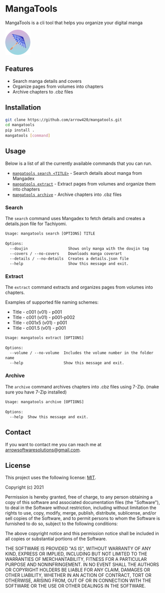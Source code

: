 # MangaTools

MangaTools is a cli tool that helps you organize your digital manga

<img float="left" src="logo.png" alt="" width="80"/>

## Features

* Search manga details and covers
* Organize pages from volumes into chapters
* Archive chapters to .cbz files

## Installation

```sh
git clone https://github.com/arrow420/mangatools.git
cd mangatools
pip install .
mangatools [command]
```

## Usage
Below is a list of all the currently available commands that you can run.

* [`mangatools search <TITLE>`](#search) - Search details about manga from Mangadex
* [`mangatools extract`](#extract)       - Extract pages from volumes and organize them into chapters
* [`mangatools archive`](#archive)       - Archive chapters into .cbz files


### Search
The `search` command uses Mangadex to fetch details and creates a details.json file for Tachiyomi.


```commandline
Usage: mangatools search [OPTIONS] TITLE

Options:
  --doujin                  Shows only manga with the doujin tag
  --covers / --no-covers    Downloads manga coverart
  --details / --no-details  Creates a details.json file
  --help                    Show this message and exit.
```


### Extract
The `extract` command extracts and organizes pages from volumes into chapters.

Examples of supported file naming schemes:
* Title - c001 (v01) - p001
* Title - c001 (v01) - p001-p002
* Title - c001x5 (v01) - p001
* Title - c001.5 (v01) - p001

```commandline
Usage: mangatools extract [OPTIONS]

Options:
  --volume / --no-volume  Includes the volume number in the folder name
  --help                  Show this message and exit.
```


### Archive
The `archive` command archives chapters into .cbz files using 7-Zip. (make sure you have 7-Zip installed)


```commandline
Usage: mangatools archive [OPTIONS]

Options:
  --help  Show this message and exit.
```


## Contact
If you want to contact me you can reach me at <arrowsoftwaresolutions@gmail.com>.

## License
<!--- If you're not sure which open license to use see https://choosealicense.com/--->

This project uses the following license: [MIT](<https://choosealicense.com/licenses/mit/>).

Copyright (c) 2021

Permission is hereby granted, free of charge, to any person obtaining a copy
of this software and associated documentation files (the "Software"), to deal
in the Software without restriction, including without limitation the rights
to use, copy, modify, merge, publish, distribute, sublicense, and/or sell
copies of the Software, and to permit persons to whom the Software is
furnished to do so, subject to the following conditions:

The above copyright notice and this permission notice shall be included in all
copies or substantial portions of the Software.

THE SOFTWARE IS PROVIDED "AS IS", WITHOUT WARRANTY OF ANY KIND, EXPRESS OR
IMPLIED, INCLUDING BUT NOT LIMITED TO THE WARRANTIES OF MERCHANTABILITY,
FITNESS FOR A PARTICULAR PURPOSE AND NONINFRINGEMENT. IN NO EVENT SHALL THE
AUTHORS OR COPYRIGHT HOLDERS BE LIABLE FOR ANY CLAIM, DAMAGES OR OTHER
LIABILITY, WHETHER IN AN ACTION OF CONTRACT, TORT OR OTHERWISE, ARISING FROM,
OUT OF OR IN CONNECTION WITH THE SOFTWARE OR THE USE OR OTHER DEALINGS IN THE
SOFTWARE.
